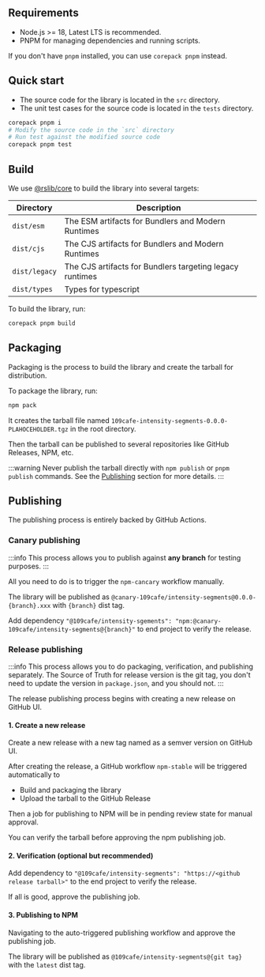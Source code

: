 ## Requirements

- Node.js >= 18, Latest LTS is recommended.
- PNPM for managing dependencies and running scripts.

If you don't have `pnpm` installed, you can use `corepack pnpm` instead.

## Quick start

- The source code for the library is located in the `src` directory.
- The unit test cases for the source code is located in the `tests` directory.

```sh
corepack pnpm i
# Modify the source code in the `src` directory
# Run test against the modified source code
corepack pnpm test
```

## Build

We use [@rslib/core](https://lib.rsbuild.dev/) to build the library into several targets:

| Directory     | Description                                              |
|---------------|----------------------------------------------------------|
| `dist/esm`    | The ESM artifacts for Bundlers and Modern Runtimes       |
| `dist/cjs`    | The CJS artifacts for Bundlers and Modern Runtimes       |
| `dist/legacy` | The CJS artifacts for Bundlers targeting legacy runtimes |
| `dist/types`  | Types for typescript                                     |

To build the library, run:

```sh
corepack pnpm build
```

## Packaging

Packaging is the process to build the library and create the tarball for distribution.

To package the library, run:

```sh
npm pack
```

It creates the tarball file named `109cafe-intensity-segments-0.0.0-PLAHOCEHOLDER.tgz` in the root directory.

Then the tarball can be published to several repositories like GitHub Releases, NPM, etc.

:::warning
Never publish the tarball directly with `npm publish` or `pnpm publish` commands.
See the [Publishing](#publishing) section for more details.
:::

## Publishing

The publishing process is entirely backed by GitHub Actions.

### Canary publishing

:::info
This process allows you to publish against **any branch** for testing purposes.
:::

All you need to do is to trigger the `npm-cancary` workflow manually.

The library will be published as `@canary-109cafe/intensity-segments@0.0.0-{branch}.xxx` with `{branch}` dist tag.

Add dependency `"@109cafe/intensity-sgements": "npm:@canary-109cafe/intensity-segments@{branch}"` to end project to verify the release.

### Release publishing

:::info
This process allows you to do packaging, verification, and publishing separately.
The Source of Truth for release version is the git tag, you don't need to update the version in `package.json`, and you should not.
:::

The release publishing process begins with creating a new release on GitHub UI.

#### 1. Create a new release

Create a new release with a new tag named as a semver version on GitHub UI.

After creating the release, a GitHub workflow `npm-stable` will be triggered automatically to

- Build and packaging the library
- Upload the tarball to the GitHub Release

Then a job for publishing to NPM will be in pending review state for manual approval.

You can verify the tarball before approving the npm publishing job.

#### 2. Verification (optional but recommended)

Add dependency to `"@109cafe/intensity-segments": "https://<github release tarball>"` to the end project to verify the release.

If all is good, approve the publishing job.

####  3. Publishing to NPM

Navigating to the auto-triggered publishing workflow and approve the publishing job.

The library will be published as `@109cafe/intensity-segments@{git tag}` with the `latest` dist tag.
